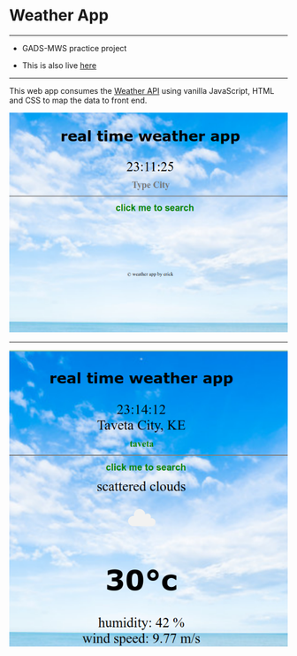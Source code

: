 # Weather App

---
- GADS-MWS practice project

- This is also live [here](https://weather-app-kiminza.firebaseapp.com/)

---
This web app consumes the [Weather API](https://openweathermap.org/api) using vanilla JavaScript, HTML and CSS to map the data to front end.

![nodataweather](images/nosearch.png)

---
![data](images/weatherdata.png)
